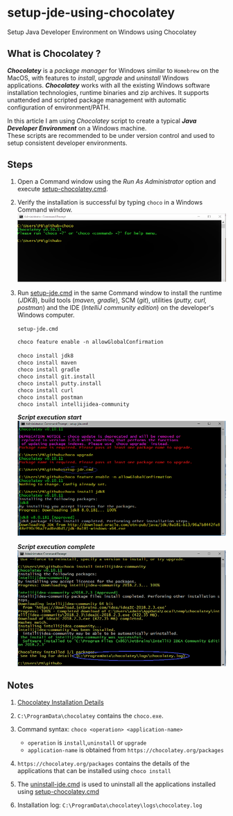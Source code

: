 # setup-jde-using-chocolatey
Setup Java Developer Environment on Windows using Chocolatey

## What is Chocolatey ?
***Chocolatey*** is a _package manager_ for Windows similar to `Homebrew` on the MacOS, with features to _install_, _upgrade_ and _uninstall_ Windows applications.
***Chocolatey*** works with all the existing Windows software installation technologies, runtime binaries and zip archives. It supports unattended and scripted package management with automatic configuration of environment/PATH.

In this article I am using _Chocolatey_ script to create a typical ***Java Developer Environment*** on a Windows machine.  
These scripts are recommended to be under version control and used to setup consistent developer environments.

## Steps
1. Open a Command window using the _Run As Administrator_ option and execute [setup-chocolatey.cmd](https://github.com/pbelathur/setup-jde-using-chocolatey/blob/master/setup-chocolatey.cmd). 

2. Verify the installation is successful by typing `choco` in a Windows Command window.  
   ![setup script start](verify-chocolatey.PNG)  

3. Run [setup-jde.cmd](https://github.com/pbelathur/setup-jde-using-chocolatey/blob/master/setup-jde.cmd) in the same Command window to install the runtime (_JDK8_), build tools (_maven, gradle_), SCM (_git_), utilities (_putty, curl, postman_) and the IDE (_IntelliJ community edition_) on the developer's Windows computer.

    `setup-jde.cmd`

    ```
    choco feature enable -n allowGlobalConfirmation

    choco install jdk8
    choco install maven
    choco install gradle
    choco install git.install
    choco install putty.install
    choco install curl
    choco install postman
    choco install intellijidea-community
    ```
    
    ***Script execution start***
    ![setup-jde-1](setup-jde-1.PNG)  
   
    ***Script execution complete***
    ![setup-jde-2](setup-jde-2.PNG) 
    
## Notes

1. [Chocolatey Installation Details](https://chocolatey.org/install)

2. `C:\ProgramData\chocolatey` contains the `choco.exe`.

3. Command syntax: `choco <operation> <application-name>`
    -  `operation` is `install`,`uninstall` or `upgrade`
    -  `application-name` is obtained from `https://chocolatey.org/packages`

4. `https://chocolatey.org/packages` contains the details of the applications that can be installed using `choco install`

5. The [uninstall-jde.cmd](https://github.com/pbelathur/setup-jde-using-chocolatey/blob/master/uninstall-jde.cmd) is used to uninstall all the applications installed using [setup-chocolatey.cmd](https://github.com/pbelathur/setup-jde-using-chocolatey/blob/master/setup-chocolatey.cmd)

6. Installation log: `C:\ProgramData\chocolatey\logs\chocolatey.log`

